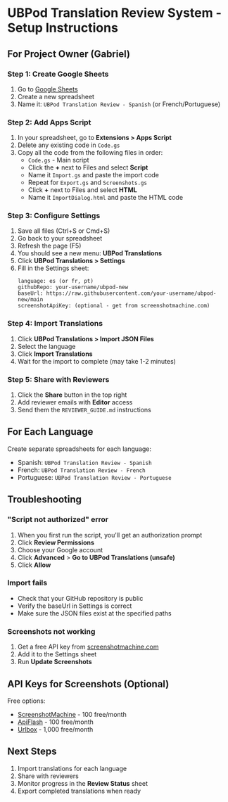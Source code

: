 # UBPod Translation Review System - Setup Instructions

## For Project Owner (Gabriel)

### Step 1: Create Google Sheets

1. Go to [Google Sheets](https://sheets.google.com)
2. Create a new spreadsheet
3. Name it: `UBPod Translation Review - Spanish` (or French/Portuguese)

### Step 2: Add Apps Script

1. In your spreadsheet, go to **Extensions > Apps Script**
2. Delete any existing code in `Code.gs`
3. Copy all the code from the following files in order:
   - `Code.gs` - Main script
   - Click the **+** next to Files and select **Script**
   - Name it `Import.gs` and paste the import code
   - Repeat for `Export.gs` and `Screenshots.gs`
   - Click **+** next to Files and select **HTML**
   - Name it `ImportDialog.html` and paste the HTML code

### Step 3: Configure Settings

1. Save all files (Ctrl+S or Cmd+S)
2. Go back to your spreadsheet
3. Refresh the page (F5)
4. You should see a new menu: **UBPod Translations**
5. Click **UBPod Translations > Settings**
6. Fill in the Settings sheet:
   ```
   language: es (or fr, pt)
   githubRepo: your-username/ubpod-new
   baseUrl: https://raw.githubusercontent.com/your-username/ubpod-new/main
   screenshotApiKey: (optional - get from screenshotmachine.com)
   ```

### Step 4: Import Translations

1. Click **UBPod Translations > Import JSON Files**
2. Select the language
3. Click **Import Translations**
4. Wait for the import to complete (may take 1-2 minutes)

### Step 5: Share with Reviewers

1. Click the **Share** button in the top right
2. Add reviewer emails with **Editor** access
3. Send them the `REVIEWER_GUIDE.md` instructions

## For Each Language

Create separate spreadsheets for each language:
- Spanish: `UBPod Translation Review - Spanish`
- French: `UBPod Translation Review - French`
- Portuguese: `UBPod Translation Review - Portuguese`

## Troubleshooting

### "Script not authorized" error
1. When you first run the script, you'll get an authorization prompt
2. Click **Review Permissions**
3. Choose your Google account
4. Click **Advanced** > **Go to UBPod Translations (unsafe)**
5. Click **Allow**

### Import fails
- Check that your GitHub repository is public
- Verify the baseUrl in Settings is correct
- Make sure the JSON files exist at the specified paths

### Screenshots not working
1. Get a free API key from [screenshotmachine.com](https://www.screenshotmachine.com)
2. Add it to the Settings sheet
3. Run **Update Screenshots**

## API Keys for Screenshots (Optional)

Free options:
- [ScreenshotMachine](https://www.screenshotmachine.com) - 100 free/month
- [ApiFlash](https://apiflash.com) - 100 free/month
- [Urlbox](https://urlbox.io) - 1,000 free/month

## Next Steps

1. Import translations for each language
2. Share with reviewers
3. Monitor progress in the **Review Status** sheet
4. Export completed translations when ready